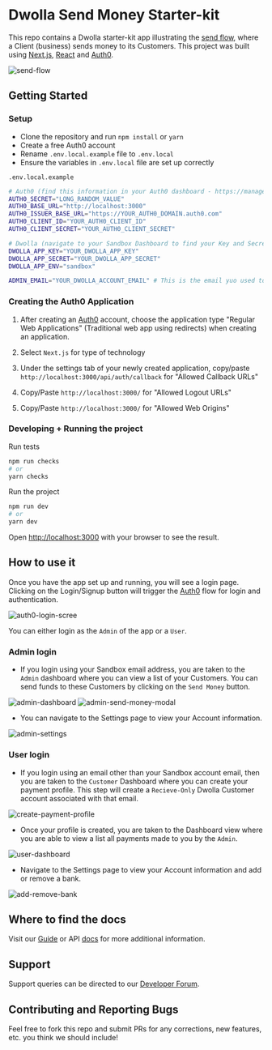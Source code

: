 # Dwolla Send Money Starter-kit

This repo contains a Dwolla starter-kit app illustrating the [send flow](https://developers.dwolla.com/guides/send-money#send-money-to-your-users), where a Client (business) sends money to its Customers. This project was built using [Next.js](https://nextjs.org/), [React](https://reactjs.org/) and [Auth0](https://auth0.com/).

![send-flow](/app/images/funds_flow_send.gif)

## Getting Started

### Setup

- Clone the repository and run `npm install` or `yarn`
- Create a free Auth0 account
- Rename `.env.local.example` file to `.env.local`
- Ensure the variables in `.env.local` file are set up correctly

`.env.local.example`

```bash
# Auth0 (find this information in your Auth0 dashboard - https://manage.auth0.com/dashboard)
AUTH0_SECRET="LONG_RANDOM_VALUE"
AUTH0_BASE_URL="http://localhost:3000"
AUTH0_ISSUER_BASE_URL="https://YOUR_AUTH0_DOMAIN.auth0.com"
AUTH0_CLIENT_ID="YOUR_AUTH0_CLIENT_ID"
AUTH0_CLIENT_SECRET="YOUR_AUTH0_CLIENT_SECRET"

# Dwolla (navigate to your Sandbox Dashboard to find your Key and Secret - https://accounts-sandbox.dwolla.com)
DWOLLA_APP_KEY="YOUR_DWOLLA_APP_KEY"
DWOLLA_APP_SECRET="YOUR_DWOLLA_APP_SECRET"
DWOLLA_APP_ENV="sandbox"

ADMIN_EMAIL="YOUR_DWOLLA_ACCOUNT_EMAIL" # This is the email yuo used to sign up for a Sandbox account.
```

### Creating the Auth0 Application

1. After creating an [Auth0](https://auth0.com/) account, choose the application type "Regular Web Applications" (Traditional web app using redirects) when creating an application.

2. Select `Next.js` for type of technology

3. Under the settings tab of your newly created application, copy/paste `http://localhost:3000/api/auth/callback` for "Allowed Callback URLs"

4. Copy/Paste `http://localhost:3000/` for "Allowed Logout URLs"

5. Copy/Paste `http://localhost:3000/` for "Allowed Web Origins"


### Developing + Running the project

Run tests

```bash
npm run checks
# or
yarn checks
```

Run the project

```bash
npm run dev
# or
yarn dev
```

Open [http://localhost:3000](http://localhost:3000) with your browser to see the result.

## How to use it

Once you have the app set up and running, you will see a login page. Clicking on the Login/Signup button will trigger the [Auth0](https://auth0.com/) flow for login and authentication.

![auth0-login-scree](/app/images/auth0-login.png)

You can either login as the `Admin` of the app or a `User`.

### Admin login

- If you login using your Sandbox email address, you are taken to the `Admin` dashboard where you can view a list of your Customers. You can send funds to these Customers by clicking on the `Send Money` button.

![admin-dashboard](/app/images/admin-view.png)
![admin-send-money-modal](/app/images/send-money-modal.png)

- You can navigate to the Settings page to view your Account information.

![admin-settings](/app/images/account-information.png)

### User login

- If you login using an email other than your Sandbox account email, then you are taken to the `Customer` Dashboard where you can create your payment profile. This step will create a `Recieve-Only` Dwolla Customer account associated with that email.

![create-payment-profile](/app/images/create-payment-profile.png)

- Once your profile is created, you are taken to the Dashboard view where you are able to view a list all payments made to you by the `Admin`.

![user-dashboard](/app/images/user-dashboard.png)

- Navigate to the Settings page to view your Account information and add or remove a bank.

![add-remove-bank](/app/images/add-remove-bank.png)

## Where to find the docs

Visit our [Guide](https://developers.dwolla.com/guides) or API [docs](https://docs.dwolla.com/) for more additional information.

## Support

Support queries can be directed to our [Developer Forum](https://discuss.dwolla.com/).

## Contributing and Reporting Bugs

Feel free to fork this repo and submit PRs for any corrections, new features, etc. you think we should include!
